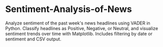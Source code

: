 # Sentiment-Analysis-of-News
Analyze sentiment of the past week's news headlines using VADER in Python. Classify headlines as Positive, Negative, or Neutral, and visualize sentiment trends over time with Matplotlib. Includes filtering by date or sentiment and CSV output.
